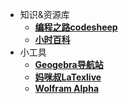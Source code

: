 - 知识&资源库
  - [**编程之路codesheep**](https://r2coding.com/#/)
  - [**小时百科**](https://wuli.wiki/online/)
- 小工具
  - [**Geogebra导航站**](https://www.ggb123.cn/)
  - [**妈咪叔LaTexlive**](https://www.latexlive.com/)
  - [**Wolfram Alpha**](https://www.wolframalpha.com/)
<!-- - <a href="https://github.com/zanoptics/zanoptics.github.io" target="_blank"><img src="https://img.shields.io/badge/Github-zan-red.svg"></a> -->